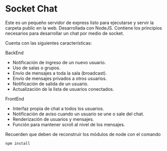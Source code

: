 # Socket Chat

Este es un pequeño servidor de express listo para ejecutarse y servir la carpeta public en la web. Desarrollada con NodeJS. Contiene los principios necesarios para desarrollar un chat por medio de socket.

Cuenta con las siguientes características:

BackEnd

* Notificación de ingreso de un nuevo usuario.
* Uso de salas o grupos.
* Envío de mensajes a toda la sala (broadcast).
* Envío de mensajes privados a otros usuarios.
* Notificación de salida de un usuario.
* Actualización de la lista de usuarios conectados.

FrontEnd

* Interfaz propia de chat a todos los usuarios.
* Notificación de aviso cuando un usuario se une o sale del chat.
* Renderización de usuarios y mensajes.
* Función para mantener scroll al nivel de los mensajes.

Recuerden que deben de reconstruir los módulos de node con el comando

```
npm install
```